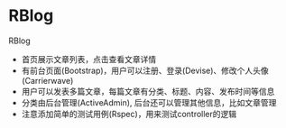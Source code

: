 # RBlog

RBlog

- 首页展示文章列表，点击查看文章详情
- 有前台页面(Bootstrap)，用户可以注册、登录(Devise)、修改个人头像(Carrierwave)
- 用户可以发表多篇文章，每篇文章有分类、标题、内容、发布时间等信息
- 分类由后台管理(ActiveAdmin), 后台还可以管理其他信息，比如文章管理
- 注意添加简单的测试用例(Rspec)，用来测试controller的逻辑
